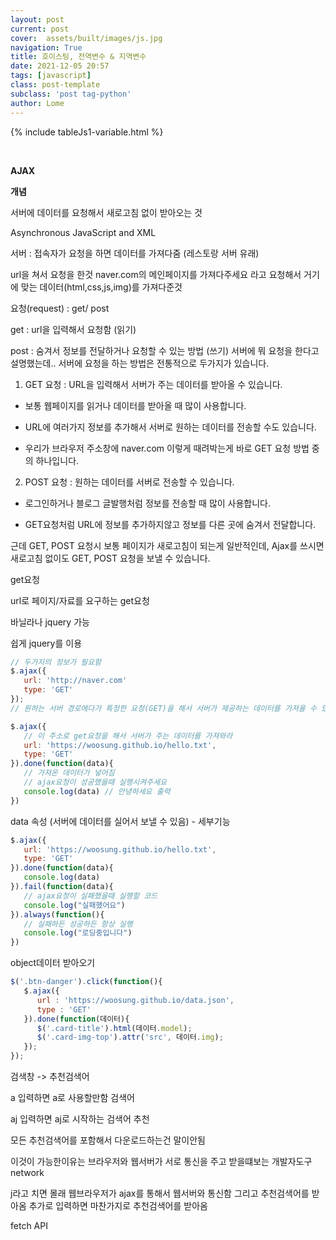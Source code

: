```yaml
---
layout: post
current: post
cover:  assets/built/images/js.jpg
navigation: True
title: 호이스팅, 전역변수 & 지역변수
date: 2021-12-05 20:57
tags: [javascript]
class: post-template
subclass: 'post tag-python'
author: Lome
---
```


<span></span>

{% include tableJs1-variable.html %}

<br>

<strong class="subtitle_fontAwesome">AJAX</strong>

<strong class="subtitle2_fontAwesome">개념</strong>

서버에 데이터를 요청해서 새로고침 없이 받아오는 것

Asynchronous JavaScript and XML




서버 : 접속자가 요청을 하면 데이터를 가져다줌
(레스토랑 서버 유래)

url을 쳐서 요청을 한것 naver.com의 메인페이지를 가져다주세요 라고 요청해서 거기에 맞는 데이터(html,css,js,img)를 가져다준것

요청(request) : get/ post

get : url을 입력해서 요청함 (읽기)

post : 숨겨서 정보를 전달하거나 요청할 수 있는 방법 (쓰기)
서버에 뭐 요청을 한다고 설명했는데.. 서버에 요청을 하는 방법은 전통적으로 두가지가 있습니다. 

1. GET 요청 : URL을 입력해서 서버가 주는 데이터를 받아올 수 있습니다. 

- 보통 웹페이지를 읽거나 데이터를 받아올 때 많이 사용합니다.  

- URL에 여러가지 정보를 추가해서 서버로 원하는 데이터를 전송할 수도 있습니다.

- 우리가 브라우저 주소창에 naver.com 이렇게 때려박는게 바로 GET 요청 방법 중의 하나입니다. 

 

 

2. POST 요청 : 원하는 데이터를 서버로 전송할 수 있습니다. 

- 로그인하거나 블로그 글발행처럼 정보를 전송할 때 많이 사용합니다. 

- GET요청처럼 URL에 정보를 추가하지않고 정보를 다른 곳에 숨겨서 전달합니다.

 

근데 GET, POST 요청시 보통 페이지가 새로고침이 되는게 일반적인데, Ajax를 쓰시면 새로고침 없이도 GET, POST 요청을 보낼 수 있습니다.

get요청 

url로 페이지/자료를 요구하는 get요청

바닐라나 jquery 가능

쉽게 jquery를 이용

~~~javascript
// 두가지의 정보가 필요함
$.ajax({
   url: 'http://naver.com' 
   type: 'GET'
});
// 원하는 서버 경로에다가 특정한 요청(GET)을 해서 서버가 제공하는 데이터를 가져올 수 있음
~~~

~~~javascript
$.ajax({
   // 이 주소로 get요청을 해서 서버가 주는 데이터를 가져와라
   url: 'https://woosung.github.io/hello.txt',
   type: 'GET'
}).done(function(data){
   // 가져온 데이터가 넣어짐
   // ajax요청이 성공했을때 실행시켜주세요
   console.log(data) // 안녕하세요 출력
})
~~~

data 속성 (서버에 데이터를 실어서 보낼 수 있음) - 세부기능

~~~javascript
$.ajax({
   url: 'https://woosung.github.io/hello.txt',
   type: 'GET'
}).done(function(data){
   console.log(data)
}).fail(function(data){
   // ajax요청이 실패했을때 실행할 코드
   console.log("실패했어요")
}).always(function(){
   // 실패하든 성공하든 항상 실행
   console.log("로딩중입니다")
})
~~~

object데이터 받아오기

~~~javascript
$('.btn-danger').click(function(){
   $.ajax({ 
      url : 'https://woosung.github.io/data.json',
      type : 'GET'
   }).done(function(데이터){
      $('.card-title').html(데이터.model);
      $('.card-img-top').attr('src', 데이터.img);
   });
});
~~~

검색창 -> 추천검색어

a 입력하면 a로 사용할만함 검색어

aj 입력하면 aj로 시작하는 검색어 추천

모든 추천검색어를 포함해서 다운로드하는건 말이안됨

이것이 가능한이유는 브라우저와 웹서버가 서로 통신을 주고 받을떄보는 개발자도구 network

j라고 치면 몰래 웹브라우저가 ajax를 통해서 웹서버와 통신함 그리고 추천검색어를 받아옴
추가로 입력하면 마찬가지로 추천검색어를 받아옴

fetch API